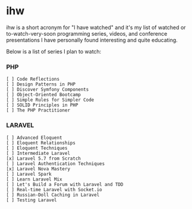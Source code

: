 # ihw

ihw is a short acronym for "I have watched" and it's my list of watched or to-watch-very-soon programming series, videos, and conference presentations I have personally found interesting and quite educating.

Below is a list of series I plan to watch:

### PHP

    [ ] Code Reflections
    [ ] Design Patterns in PHP
    [ ] Discover Symfony Components
    [ ] Object-Oriented Bootcamp
    [ ] Simple Rules for Simpler Code
    [ ] SOLID Principles in PHP
    [ ] The PHP Practitioner
    
### LARAVEL
    
    [ ] Advanced Eloquent
    [ ] Eloquent Relationships
    [ ] Eloquent Techniques
    [ ] Intermediate Laravel
    [x] Laravel 5.7 from Scratch
    [ ] Laravel Authentication Techniques
    [x] Laravel Nova Mastery
    [ ] Laravel Spark
    [ ] Learn Laravel Mix
    [ ] Let's Build a Forum with Laravel and TDD
    [ ] Real-time Laravel with Socket.io
    [ ] Russian-Doll Caching in Laravel
    [ ] Testing Laravel